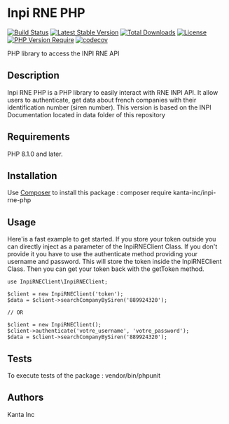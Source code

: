 # Inpi RNE PHP
[![Build Status](https://github.com/kanta-inc/inpi-rne-php/actions/workflows/ci.yml/badge.svg?branch=main)](https://github.com/kanta-inc/inpi-rne-php/actions?query=branch%3Amain)
[![Latest Stable Version](http://poser.pugx.org/kanta-inc/inpi-rne-php/v)](https://packagist.org/packages/kanta-inc/inpi-rne-php) 
[![Total Downloads](http://poser.pugx.org/kanta-inc/inpi-rne-php/downloads)](https://packagist.org/packages/kanta-inc/inpi-rne-php) 
[![License](http://poser.pugx.org/kanta-inc/inpi-rne-php/license)](https://packagist.org/packages/kanta-inc/inpi-rne-php) 
[![PHP Version Require](http://poser.pugx.org/kanta-inc/inpi-rne-php/require/php)](https://packagist.org/packages/kanta-inc/inpi-rne-php)
[![codecov](https://codecov.io/gh/Kanta-Inc/inpi-rne-php/graph/badge.svg?token=VLK7SM56AZ)](https://codecov.io/gh/Kanta-Inc/inpi-rne-php)

PHP library to access the INPI RNE API

## Description
Inpi RNE PHP is a PHP library to easily interact with RNE INPI API. It allow users to authenticate, get data about french companies with their identification number (siren number).
This version is based on the INPI Documentation located in data folder of this repository

## Requirements
PHP 8.1.0 and later.

## Installation
Use [Composer](https://getcomposer.org/) to install this package :
composer require kanta-inc/inpi-rne-php

## Usage
Here'is a fast example to get started. If you store your token outside you can directly inject as a parameter of the InpiRNEClient Class.
If you don't provide it you have to use the authenticate method providing your username and password. This will store the token inside the InpiRNEClient Class.
Then you can get your token back with the getToken method.

```
use InpiRNEClient\InpiRNEClient;

$client = new InpiRNEClient('token');
$data = $client->searchCompanyBySiren('889924320');

// OR

$client = new InpiRNEClient();
$client->authenticate('votre_username', 'votre_password');
$data = $client->searchCompanyBySiren('889924320');
```

## Tests
To execute tests of the package :
vendor/bin/phpunit

## Authors
Kanta Inc
